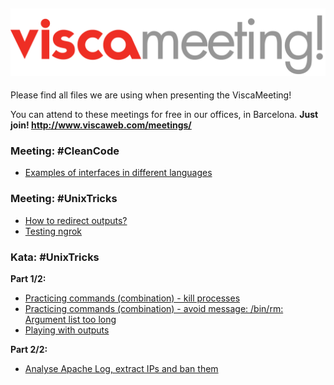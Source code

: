 ![alt text](https://raw.githubusercontent.com/Viscaweb/ViscaMeeting-Examples/master/logo.png "ViscaMeeting")
---

Please find all files we are using when presenting the ViscaMeeting!

You can attend to these meetings for free in our offices, in Barcelona. 
**Just join! http://www.viscaweb.com/meetings/**

### Meeting: #CleanCode
- [Examples of interfaces in different languages](https://github.com/Viscaweb/ViscaMeeting-Examples/tree/master/CleanCode)

### Meeting: #UnixTricks
- [How to redirect outputs?](https://github.com/Viscaweb/ViscaMeeting-Examples/tree/master/UnixTricks/meeting/redirections)
- [Testing ngrok](https://github.com/Viscaweb/ViscaMeeting-Examples/tree/master/UnixTricks/meeting/ngrok)

### Kata: #UnixTricks
**Part 1/2:**

- [Practicing commands (combination) - kill processes](https://github.com/Viscaweb/ViscaMeeting-Examples/tree/master/UnixTricks/kata/part1_kill_scripts)
- [Practicing commands (combination) - avoid message: /bin/rm: Argument list too long](https://github.com/Viscaweb/ViscaMeeting-Examples/tree/master/UnixTricks/kata/part1_delete_many_files)
- [Playing with outputs](https://github.com/Viscaweb/ViscaMeeting-Examples/tree/master/UnixTricks/kata/part1_redirecting_outputs)

**Part 2/2:**

- [Analyse Apache Log, extract IPs and ban them](https://github.com/Viscaweb/ViscaMeeting-Examples/tree/master/UnixTricks/kata/part2_apache_log)